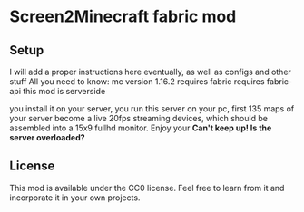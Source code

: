 # Screen2Minecraft fabric mod

## Setup

I will add a proper instructions here  eventually, as well as configs and other stuff
All you need  to  know:
mc version 1.16.2
requires fabric
requires fabric-api
this mod is serverside

you install it on your server, you run this server on your pc, first 135 maps of your server become a live 20fps streaming devices, which should be assembled into a 15x9 fullhd monitor.
Enjoy your **Can't keep up! Is the server overloaded?**

## License

This mod is available under the CC0 license. Feel free to learn from it and incorporate it in your own projects.
